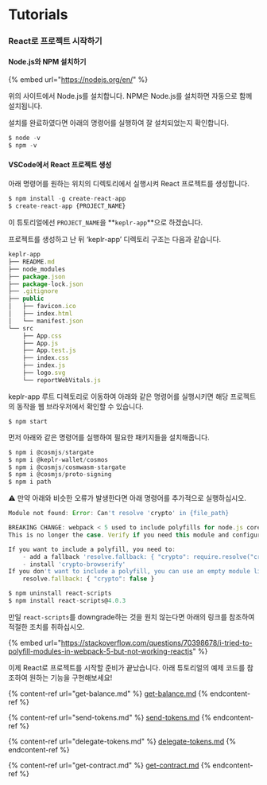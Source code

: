 # Tutorials

### React로 프로젝트 시작하기

#### Node.js와 NPM 설치하기

{% embed url="https://nodejs.org/en/" %}

위의 사이트에서 Node.js를 설치합니다. NPM은 Node.js를 설치하면 자동으로 함께 설치됩니다.

설치를 완료하였다면 아래의 명령어를 실행하여 잘 설치되었는지 확인합니다.

```javascript
$ node -v
$ npm -v
```

#### VSCode에서 React 프로젝트 생성

아래 명령어를 원하는 위치의 디렉토리에서 실행시켜 React 프로젝트를 생성합니다.

```javascript
$ npm install -g create-react-app
$ create-react-app {PROJECT_NAME}
```

이 튜토리얼에선 `PROJECT_NAME`을 **`keplr-app`**으로 하겠습니다.

프로젝트를 생성하고 난 뒤 ‘keplr-app’ 디렉토리 구조는 다음과 같습니다.

```javascript
keplr-app
├── README.md
├── node_modules
├── package.json
├── package-lock.json
├── .gitignore
├── public
│   ├── favicon.ico
│   ├── index.html
│   └── manifest.json
└── src
    ├── App.css
    ├── App.js
    ├── App.test.js
    ├── index.css
    ├── index.js
    ├── logo.svg
    └── reportWebVitals.js
```

keplr-app 루트 디렉토리로 이동하여 아래와 같은 명령어를 실행시키면 해당 프로젝트의 동작을 웹 브라우저에서 확인할 수 있습니다.

```
$ npm start
```

먼저 아래와 같은 명령어를 실행하여 필요한 패키지들을 설치해줍니다.

```javascript
$ npm i @cosmjs/stargate
$ npm i @keplr-wallet/cosmos
$ npm i @cosmjs/cosmwasm-stargate
$ npm i @cosmjs/proto-signing
$ npm i path
```

⚠️ 만약 아래와 비슷한 오류가 발생한다면 아래 명령어를 추가적으로 실행하십시오.

```javascript
Module not found: Error: Can't resolve 'crypto' in {file_path}

BREAKING CHANGE: webpack < 5 used to include polyfills for node.js core modules by default.
This is no longer the case. Verify if you need this module and configure a polyfill for it.

If you want to include a polyfill, you need to:
    - add a fallback 'resolve.fallback: { "crypto": require.resolve("crypto-browserify") }'
    - install 'crypto-browserify'
If you don't want to include a polyfill, you can use an empty module like this:
    resolve.fallback: { "crypto": false }
```

```javascript
$ npm uninstall react-scripts
$ npm install react-scripts@4.0.3
```

만일 `react-scripts`를 downgrade하는 것을 원치 않는다면 아래의 링크를 참조하여 적절한 조치를 취하십시오.

{% embed url="https://stackoverflow.com/questions/70398678/i-tried-to-polyfill-modules-in-webpack-5-but-not-working-reactjs" %}

이제 React로 프로젝트를 시작할 준비가 끝났습니다. 아래 튜토리얼의 예제 코드를 참조하여 원하는 기능을 구현해보세요!

{% content-ref url="get-balance.md" %}
[get-balance.md](get-balance.md)
{% endcontent-ref %}

{% content-ref url="send-tokens.md" %}
[send-tokens.md](send-tokens.md)
{% endcontent-ref %}

{% content-ref url="delegate-tokens.md" %}
[delegate-tokens.md](delegate-tokens.md)
{% endcontent-ref %}

{% content-ref url="get-contract.md" %}
[get-contract.md](get-contract.md)
{% endcontent-ref %}
